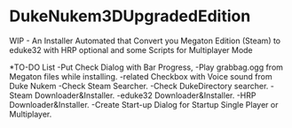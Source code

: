 # DukeNukem3DUpgradedEdition
WIP - An Installer Automated that Convert you Megaton Edition (Steam) to eduke32 with HRP optional and some Scripts for Multiplayer Mode

*TO-DO List
-Put Check Dialog with Bar Progress,
-Play grabbag.ogg from Megaton files while installing.
-related Checkbox with Voice sound from Duke Nukem
-Check Steam Searcher.
-Check DukeDirectory searcher.
-Steam Downloader&Installer.
-eduke32 Downloader&Installer.
-HRP Downloader&Installer.
-Create Start-up Dialog for Startup Single Player or Multiplayer.
